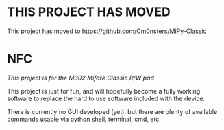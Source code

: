 # THIS PROJECT HAS MOVED
This project has moved to https://github.com/Cm0nsters/MiPy-Classic


# NFC

*This project is for the M302 Mifare Classic R/W pad*

This project is just for fun, and will hopefully become a fully working software to replace the
hard to use software included with the device.

There is currently no GUI developed (yet), but there are plenty of available commands usable via python shell, terminal, cmd, etc.
